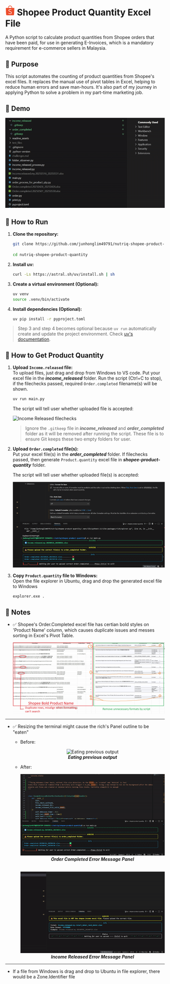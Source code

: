 # <img src="readme_assets/shopee.png" width="30"> **Shopee Product Quantity Excel File**
A Python script to calculate product quantities from Shopee orders that have been paid, for use in generating E-Invoices, which is a mandatory requirement for e-commerce sellers in Malaysia.

## 🎯 Purpose
This script automates the counting of product quantities from Shopee's excel files. It replaces the manual use of pivot tables in Excel, helping to reduce human errors and save man-hours. It's also part of my journey in applying Python to solve a problem in my part-time marketing job.

## 🎥 Demo
![Demo](readme_assets/shopee-product-quantity-demo-final.gif)

## 🚀 How to Run
1. **Clone the repository:**

   ```bash
   git clone https://github.com/junhonglim49791/nutriq-shopee-product-quantity.git
   
   cd nutriq-shopee-product-quantity
   ```  
2. **Install uv:**  
    ```bash
    curl -Ls https://astral.sh/uv/install.sh | sh
    ```
3. **Create a virtual environment (Optional):**  
    ```bash
    uv venv
    source .venv/bin/activate
    ```
4. **Install dependencies (Optional):**
    ```bash
    uv pip install -r pyproject.toml
    ```
> Step 3 and step 4 becomes optional because `uv run` automatically create and update the project environment. Check [uv's documentation](https://docs.astral.sh/uv/reference/cli/#uv-run).

## 🛒 How to Get Product Quantity

1. **Upload `Income.released` file:**   
    To upload files, just drag and drop from Windows to VS code. 
    Put your excel file in the ***income_released*** folder. Run the script (Ctrl+C to stop), if the filechecks passed, required `Order.completed` filename(s) will be shown. 
    ```bash
    uv run main.py
    ```
    The script will tell user whether uploaded file is accepted:

    ![Income Released filechecks](readme_assets/Income.released-filechecks.gif)
    > Ignore the `.gitkeep` file in ***income_released*** and ***order_completed*** folder as it will be removed after running the script. These file is to ensure Git keeps these two empty folders for user.
     
2. **Upload `Order.completed` file(s):**  
    Put your excel file(s) in the ***order_completed*** folder. If filechecks passed, then generate `Product.quantity` excel file in ***shopee-product-quantity*** folder.  

    The script will tell user whether uploaded file(s) is accepted:

    ![Order completed filechecks](readme_assets/Order.completed-filechecks.gif)
3. **Copy `Product.quantity` file to Windows:**  
    Open the file explorer in Ubuntu, drag and drop the generated excel file to Windows
    ```bash   
    explorer.exe .
    ```


## 📝 Notes
- ✅ Shopee's Order.Completed excel file has certian bold styles on 'Product Name' column, which causes duplicate issues and messes sorting in Excel's Pivot Table.
  
    <img src="readme_assets/excel_style_duplicates.jpg">  

---
- ✅ Resizing the terminal might cause the rich's Panel outline to be "eaten"  
  - Before:   
    <p align="center">
        <img src="readme_assets/Order.completed-eating-output.gif" alt="Eating previous output"/>
        <br>
        <strong><em>Eating previous output</em></strong>
    </p>

  - After:
    <p align="center">
        <img src="readme_assets/Order.completed-resizes.gif" alt="Order Completed Error Message Panel"/>
        <br>
        <strong><em>Order Completed Error Message Panel</em></strong>
    </p>
    <p align="center">
        <br>
        <img src="readme_assets/Income.released-Live.display-resizes.gif" alt="Income Released Error Message Panel"/>
        <br>
        <strong><em>Income Released Error Message Panel</em></strong>
    </p>

***

- If a file from Windows is drag and drop to Ubuntu in file explorer, there would be a Zone.Identifier file

